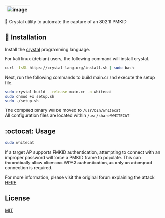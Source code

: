 | ![image](https://user-images.githubusercontent.com/63486672/114242139-05487480-9950-11eb-9fa5-f91d6ab18943.png) |
| :------: |
🔮 Crystal utility to automate the capture of an 802.11 PMKID

## 📝 Installation

Install the [crystal](https://crystal-lang.org/install/) programming language.

For kali linux (debian) users, the following command will install crystal.
```bash
curl -fsSL https://crystal-lang.org/install.sh | sudo bash
```
Next, run the following commands to build main.cr and execute the setup file.
```bash
sudo crystal build --release main.cr -o whitecat
sudo chmod +x setup.sh
sudo ./setup.sh
```

The compiled binary will be moved to `/usr/bin/whitecat`  
All configuration files are located within `/usr/share/WHITECAT`

## :octocat: Usage

```bash
sudo whitecat
```

If a target AP supports PMKID authentication, attempting to connect with an improper password will force a PMKID frame to populate. This can theoretically allow clientless WPA2 authentication, as only an attempted connection is required.

For more information, please visit the original forum explaining the attack [HERE](https://hashcat.net/forum/thread-7717.html)

## License
[MIT](https://choosealicense.com/licenses/mit/)
